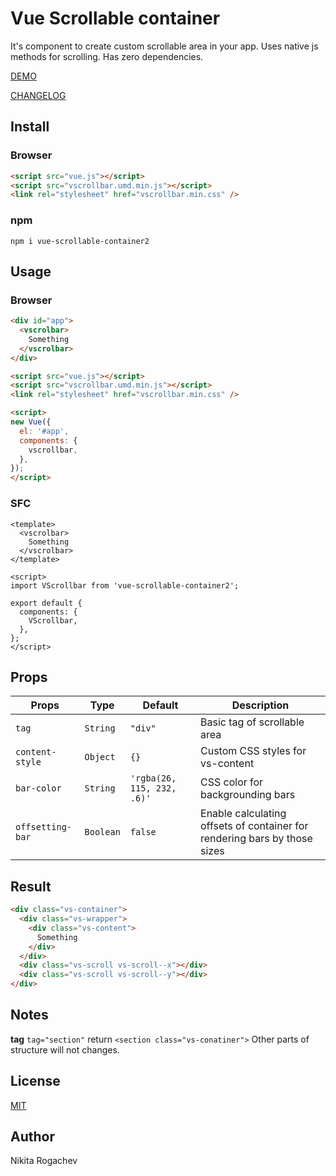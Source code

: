 
# Vue Scrollable container

It's component to create custom scrollable area in your app.
Uses native js methods for scrolling. Has zero dependencies.

[DEMO](https://rognikita.tk/static/demos/vscrollbar)

[CHANGELOG](CHANGELOG.md)

## Install

### Browser

```html
<script src="vue.js"></script>
<script src="vscrollbar.umd.min.js"></script>
<link rel="stylesheet" href="vscrollbar.min.css" />
```


### npm

```
npm i vue-scrollable-container2
```


## Usage

### Browser

```html
<div id="app">
  <vscrolbar>
    Something
  </vscrolbar>
</div>

<script src="vue.js"></script>
<script src="vscrollbar.umd.min.js"></script>
<link rel="stylesheet" href="vscrollbar.min.css" />

<script>
new Vue({
  el: '#app',
  components: {
    vscrollbar,
  },
});
</script>
```


### SFC

```vue
<template>
  <vscrolbar>
    Something
  </vscrolbar>
</template>

<script>
import VScrollbar from 'vue-scrollable-container2';

export default {
  components: {
    VScrollbar,
  },
};
</script>
```


## Props

| Props | Type | Default | Description |
|---|---|---|---|
| `tag` | `String` | `"div"` | Basic tag of scrollable area |
| `content-style` | `Object` | `{}` | Custom CSS styles for vs-content |
| `bar-color` | `String` | `'rgba(26, 115, 232, .6)'` | CSS color for backgrounding bars |
| `offsetting-bar` | `Boolean` | `false` | Enable calculating offsets of container for rendering bars by those sizes |

## Result

```html
<div class="vs-container">
  <div class="vs-wrapper">
    <div class="vs-content">
      Something
    </div>
  </div>
  <div class="vs-scroll vs-scroll--x"></div>
  <div class="vs-scroll vs-scroll--y"></div>
</div>

```

## Notes
**tag**
`tag="section"` return `<section class="vs-conatiner">`
Other parts of structure will not changes.

## License

[MIT](LICENSE)


## Author

Nikita Rogachev

